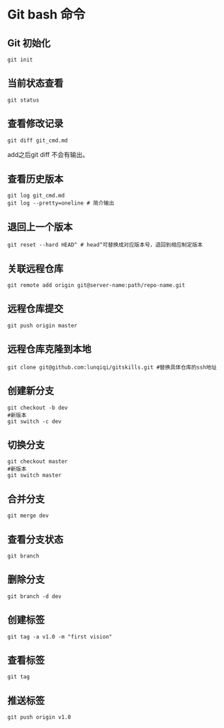 # Git bash 命令  
## Git 初始化  
~~~shell
git init
~~~
## 当前状态查看  
~~~shell
git status
~~~  
## 查看修改记录  
~~~shell
git diff git_cmd.md
~~~  
add之后git diff 不会有输出。  
## 查看历史版本  
~~~shell
git log git_cmd.md
git log --pretty=oneline # 简介输出
~~~
## 退回上一个版本  
~~~shell
git reset --hard HEAD^ # head^可替换成对应版本号，退回到相应制定版本
~~~  
## 关联远程仓库  
~~~shell
git remote add origin git@server-name:path/repo-name.git
~~~  

## 远程仓库提交  
~~~shell
git push origin master
~~~  
## 远程仓库克隆到本地  
~~~shell
git clone git@github.com:lunqiqi/gitskills.git #替换具体仓库的ssh地址
~~~  
## 创建新分支  
~~~shell
git checkout -b dev
#新版本
git switch -c dev
~~~  
## 切换分支
~~~shell
git checkout master
#新版本
git switch master
~~~  
## 合并分支  
~~~shell
git merge dev
~~~  
## 查看分支状态  
~~~shell
git branch
~~~  
## 删除分支  
~~~shell
git branch -d dev
~~~  
## 创建标签  
~~~shell
git tag -a v1.0 -m "first vision"
~~~  
## 查看标签  
~~~shell
git tag
~~~  
## 推送标签  
~~~shell
git push origin v1.0
~~~  

